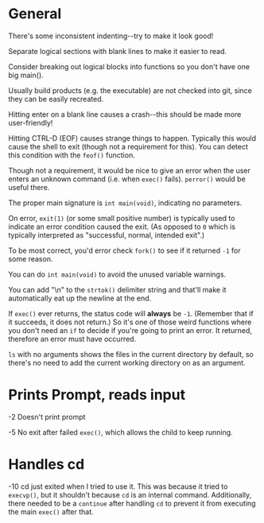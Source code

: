 # General

There's some inconsistent indenting--try to make it look good!

Separate logical sections with blank lines to make it easier to read.

Consider breaking out logical blocks into functions so you don't have one big main().

Usually build products (e.g. the executable) are not checked into git, since they can be easily recreated.

Hitting enter on a blank line causes a crash--this should be made more user-friendly!

Hitting CTRL-D (EOF) causes strange things to happen. Typically this would cause the shell to exit (though not a requirement for this). You can detect this condition with the `feof()` function.

Though not a requirement, it would be nice to give an error when the user enters an unknown command (i.e. when `exec()` fails). `perror()` would be useful there.

The proper main signature is `int main(void)`, indicating no parameters.

On error, `exit(1)` (or some small positive number) is typically used to indicate an error condition caused the exit. (As opposed to `0` which is typically interpreted as "successful, normal, intended exit".)

To be most correct, you'd error check `fork()` to see if it returned `-1` for some reason.

You can do `int main(void)` to avoid the unused variable warnings.

You can add "\n" to the `strtok()` delimiter string and that'll make it automatically eat up the newline at the end.

If `exec()` ever returns, the status code will **always** be `-1`. (Remember that if it succeeds, it does not return.) So it's one of those weird functions where you don't need an `if` to decide if you're going to print an error. It returned, therefore an error must have occurred.

`ls` with no arguments shows the files in the current directory by default, so there's no need to add the current working directory on as an argument.

# Prints Prompt, reads input

-2 Doesn't print prompt

-5 No exit after failed `exec()`, which allows the child to keep running.

# Handles cd

-10 cd just exited when I tried to use it. This was because it tried to `execvp()`, but it shouldn't because `cd` is an internal command. Additionally, there needed to be a `continue` after handling `cd` to prevent it from executing the main `exec()` after that.
